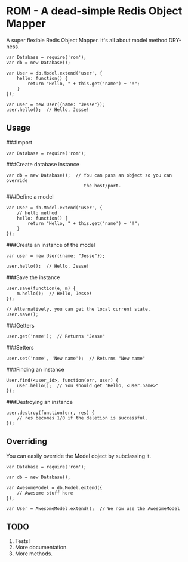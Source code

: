 ROM - A dead-simple Redis Object Mapper
=======================================

A super flexible Redis Object Mapper. It's all about model method DRY-ness.


    var Database = require('rom');
    var db = new Database();

    var User = db.Model.extend('user', {
        hello: function() {
            return "Hello, " + this.get('name') + "!";
        }
    });
    
    var user = new User({name: "Jesse"});
    user.hello();  // Hello, Jesse!

Usage
-----

###Import

    var Database = require('rom');

###Create database instance

    var db = new Database();  // You can pass an object so you can override
                                 the host/port.

###Define a model

    var User = db.Model.extend('user', {
        // hello method
        hello: function() {
            return "Hello, " + this.get('name') + "!";
        }
    });

###Create an instance of the model

    var user = new User({name: "Jesse"});

    user.hello();  // Hello, Jesse!

###Save the instance

    user.save(function(e, m) {
        m.hello();  // Hello, Jesse!
    });

    // Alternatively, you can get the local current state.
    user.save();

###Getters

    user.get('name');  // Returns "Jesse"

###Setters

    user.set('name', 'New name');  // Returns "New name"

###Finding an instance

    User.find(<user_id>, function(err, user) {
        user.hello();  // You should get "Hello, <user.name>"
    });

###Destroying an instance

    user.destroy(function(err, res) {
        // res becomes 1/0 if the deletion is successful.
    });

Overriding
----------

You can easily override the Model object by subclassing it.

    var Database = require('rom');

    var db = new Database();

    var AwesomeModel = db.Model.extend({
        // Awesome stuff here
    });

    var User = AwesomeModel.extend();  // We now use the AwesomeModel


TODO
----

1. Tests!
2. More documentation.
3. More methods.
